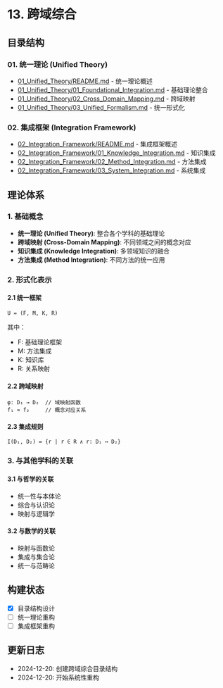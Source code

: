 # 13. 跨域综合

## 目录结构

### 01. 统一理论 (Unified Theory)
- [01_Unified_Theory/README.md](01_Unified_Theory/README.md) - 统一理论概述
- [01_Unified_Theory/01_Foundational_Integration.md](01_Unified_Theory/01_Foundational_Integration.md) - 基础理论整合
- [01_Unified_Theory/02_Cross_Domain_Mapping.md](01_Unified_Theory/02_Cross_Domain_Mapping.md) - 跨域映射
- [01_Unified_Theory/03_Unified_Formalism.md](01_Unified_Theory/03_Unified_Formalism.md) - 统一形式化

### 02. 集成框架 (Integration Framework)
- [02_Integration_Framework/README.md](02_Integration_Framework/README.md) - 集成框架概述
- [02_Integration_Framework/01_Knowledge_Integration.md](02_Integration_Framework/01_Knowledge_Integration.md) - 知识集成
- [02_Integration_Framework/02_Method_Integration.md](02_Integration_Framework/02_Method_Integration.md) - 方法集成
- [02_Integration_Framework/03_System_Integration.md](02_Integration_Framework/03_System_Integration.md) - 系统集成

## 理论体系

### 1. 基础概念
- **统一理论 (Unified Theory)**: 整合各个学科的基础理论
- **跨域映射 (Cross-Domain Mapping)**: 不同领域之间的概念对应
- **知识集成 (Knowledge Integration)**: 多领域知识的融合
- **方法集成 (Method Integration)**: 不同方法的统一应用

### 2. 形式化表示

#### 2.1 统一框架
```
U = (F, M, K, R)
```
其中：
- F: 基础理论框架
- M: 方法集成
- K: 知识库
- R: 关系映射

#### 2.2 跨域映射
```
φ: D₁ → D₂  // 域映射函数
f₁ ≈ f₂     // 概念对应关系
```

#### 2.3 集成规则
```
I(D₁, D₂) = {r | r ∈ R ∧ r: D₁ ↔ D₂}
```

### 3. 与其他学科的关联

#### 3.1 与哲学的关联
- 统一性与本体论
- 综合与认识论
- 映射与逻辑学

#### 3.2 与数学的关联
- 映射与函数论
- 集成与集合论
- 统一与范畴论

## 构建状态

- [x] 目录结构设计
- [ ] 统一理论重构
- [ ] 集成框架重构

## 更新日志

- 2024-12-20: 创建跨域综合目录结构
- 2024-12-20: 开始系统性重构 